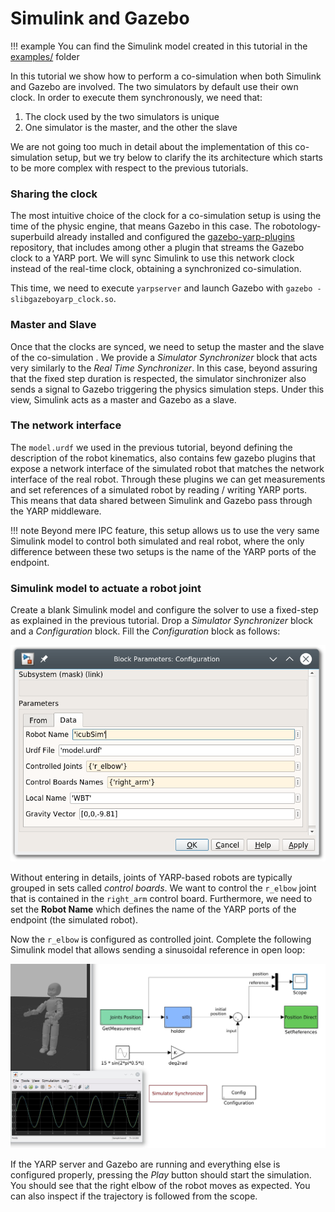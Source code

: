 # Simulink and Gazebo

!!! example
    You can find the Simulink model created in this tutorial in the [examples/](examples/) folder

In this tutorial we show how to perform a co-simulation when both Simulink and Gazebo are involved. The two simulators by default use their own clock. In order to execute them synchronously, we need that:

1. The clock used by the two simulators is unique
2. One simulator is the master, and the other the slave

We are not going too much in detail about the implementation of this co-simulation setup, but we try below to clarify the its architecture which starts to be more complex with respect to the previous tutorials.

### Sharing the clock

The most intuitive choice of the clock for a co-simulation setup is using the time of the physic engine, that means Gazebo in this case. The robotology-superbuild already installed and configured the [gazebo-yarp-plugins](https://github.com/robotology/gazebo-yarp-plugins) repository, that includes among other a plugin that streams the Gazebo clock to a YARP port. We will sync Simulink to use this network clock instead of the real-time clock, obtaining a synchronized co-simulation.

This time, we need to execute `yarpserver` and launch Gazebo with `gazebo -slibgazeboyarp_clock.so`. 

### Master and Slave

Once that the clocks are synced, we need to setup the master and the slave of the co-simulation . We provide a _Simulator Synchronizer_ block that acts very similarly to the _Real Time Synchronizer_. In this case, beyond assuring that the fixed step duration is respected, the simulator sinchronizer also sends a signal to Gazebo triggering the physics simulation steps. Under this view, Simulink acts as a master and Gazebo as a slave.

### The network interface

The `model.urdf` we used in the previous tutorial, beyond defining the description of the robot kinematics, also contains few gazebo plugins that expose a network interface of the simulated robot that matches the network interface of the real robot. Through these plugins we can get measurements and set references of a simulated robot by reading / writing YARP ports. This means that data shared between Simulink and Gazebo pass through the YARP middleware.

!!! note
    Beyond mere IPC feature, this setup allows us to use the very same Simulink model to control both simulated and real robot, where the only difference between these two setups is the name of the YARP ports of the endpoint.

### Simulink model to actuate a robot joint

Create a blank Simulink model and configure the solver to use a fixed-step as explained in the previous tutorial. Drop a _Simulator Synchronizer_ block and a _Configuration_ block. Fill the _Configuration_ block as follows:

![tutorial3_configuration](images/tutorial3_configuration.png)

Without entering in details, joints of YARP-based robots are typically grouped in sets called _control boards_. We want to control the `r_elbow` joint that is contained in the `right_arm` control board. Furthermore, we need to set the **Robot Name** which defines the name of the YARP ports of the endpoint (the simulated robot).

Now the `r_elbow` is configured as controlled joint. Complete the following Simulink model that allows sending a sinusoidal reference in open loop: 

![tutorial_3_simulink_model_gazebo](images/tutorial_3_simulink_model_gazebo.jpeg)

If the YARP server and Gazebo are running and everything else is configured properly, pressing the _Play_ button should start the simulation. You should see that the right elbow of the robot moves as expected. You can also inspect if the trajectory is followed from the scope.